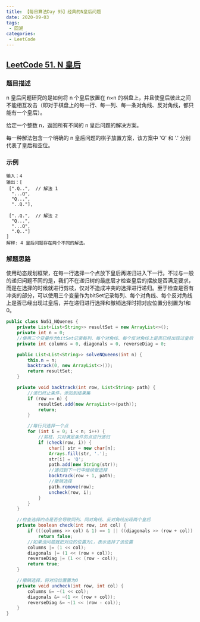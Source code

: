 ```yaml
---
title: 【每日算法Day 95】经典的N皇后问题
date: 2020-09-03
tags:
 - 回溯
categories:
 - LeetCode
---
```


## [LeetCode 51. N 皇后](https://leetcode-cn.com/problems/n-queens/)
### 题目描述
n 皇后问题研究的是如何将 n 个皇后放置在 n×n 的棋盘上，并且使皇后彼此之间不能相互攻击（即对于棋盘上的每一行、每一列、每一条对角线、反对角线，都只能有一个皇后）。

给定一个整数 n，返回所有不同的 n 皇后问题的解决方案。

每一种解法包含一个明确的 n 皇后问题的棋子放置方案，该方案中 'Q' 和 '.' 分别代表了皇后和空位。
### 示例
```
输入：4
输出：[
 [".Q..",  // 解法 1
  "...Q",
  "Q...",
  "..Q."],

 ["..Q.",  // 解法 2
  "Q...",
  "...Q",
  ".Q.."]
]
解释: 4 皇后问题存在两个不同的解法。
```

### 解题思路
使用动态规划框架，在每一行选择一个点放下皇后再递归进入下一行。不过与一般的递归问题不同的是，我们不在递归树的最底层才检查皇后的摆放是否满足要求，而是在选择的时候就进行剪枝，仅对不造成冲突的选择进行递归。至于检查是否有冲突的部分，可以使用三个变量作为bitSet记录每列、每个对角线、每个反对角线上是否已经出现过皇后，并在递归进行选择和撤销选择时把对应位置分别置为1和0。
```java
public class No51_NQuenes {
    private List<List<String>> resultSet = new ArrayList<>();
    private int n = 0;
    //使用三个变量作为bitSet记录每列、每个对角线、每个反对角线上是否已经出现过皇后
    private int columns = 0, diagonals = 0, reverseDiag = 0;

    public List<List<String>> solveNQueens(int n) {
        this.n = n;
        backtrack(0, new ArrayList<>());
        return resultSet;
    }

    private void backtrack(int row, List<String> path) {
        //递归终止条件，添加到结果集
        if (row == n) {
            resultSet.add(new ArrayList<>(path));
            return;
        }

        //每行只选择一个点
        for (int i = 0; i < n; i++) {
            //剪枝，只对满足条件的点进行递归
            if (check(row, i)) {
                char[] str = new char[n];
                Arrays.fill(str, '.');
                str[i] = 'Q';
                path.add(new String(str));
                //递归到下一行中继续做选择
                backtrack(row + 1, path);
                //撤销选择
                path.remove(row);
                uncheck(row, i);
            }
        }
    }

    //检查选择的点是否会导致同列、同对角线、反对角线出现两个皇后
    private boolean check(int row, int col) {
        if (((columns >> col) & 1) == 1 || ((diagonals >> (row + col)) & 1) == 1 || ((reverseDiag >> (row - col)) & 1) == 1)
            return false;
        //如果没问题就把对应的位置为1，表示选择了该位置
        columns |= (1 << col);
        diagonals |= (1 << (row + col));
        reverseDiag |= (1 << (row - col));
        return true;
    }

    //撤销选择，将对应位置置为0
    private void uncheck(int row, int col) {
        columns &= ~(1 << col);
        diagonals &= ~(1 << (row + col));
        reverseDiag &= ~(1 << (row - col));
    }
}
```